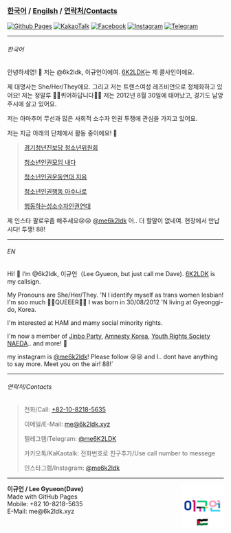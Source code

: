 ### [한국어](https://6k2ldk.github.io/6k2ldk/#%ED%95%9C%EA%B5%AD%EC%96%B4) / [Engilsh](https://6k2ldk.github.io/6k2ldk/#EN) / [연락처/Contacts](https://6k2ldk.github.io/6k2ldk/#%EC%97%B0%EB%9D%BD%EC%B2%98contacts)
[![Github Pages](https://img.shields.io/badge/github%20pages-121013?style=for-the-badge&logo=github&logoColor=white)](https://github.com/6k2ldk) [![KakaoTalk](https://img.shields.io/badge/kakaotalk-ffcd00.svg?style=for-the-badge&logo=kakaotalk&logoColor=000000)](http://qr.kakao.com/talk/C7SU4ejg14dgMoxu.Sl4pvKHa_g-) [![Facebook](https://img.shields.io/badge/Facebook-%231877F2.svg?style=for-the-badge&logo=Facebook&logoColor=white)](https://www.facebook.com/6k2ldk) [![Instagram](https://img.shields.io/badge/Instagram-%23E4405F.svg?style=for-the-badge&logo=Instagram&logoColor=white)](https://instagram.com/me6k2ldk) [![Telegram](https://img.shields.io/badge/Telegram-2CA5E0?style=for-the-badge&logo=telegram&logoColor=white)](https://t.me/me6K2LDK)

------------------------------
###### 한국어
안녕하세영! 👋 저는 @6k2ldk, 이규언이에여. [6K2LDK](https://qrz.com/db/6k2ldk)는 제 콜사인이에요.

제 대명사는 She/Her/They에요. 그리고 저는 트랜스여성 레즈비언으로 정체화하고 있어요! 저는 정말루 🏳️‍⚧️퀴어하답니다🏳️‍🌈
저는 2012년 8월 30일에 태어났고, 경기도 남앙주시에 살고 있어요.

저는 아마추어 무선과 많은 사회적 소수자 인권 투쟁에 관심을 가지고 있어요.

저는 지금 아래의 단체에서 활동 중이에요! 🚩
> [경기청년진보당 청소년위원회](https://jinboparty.com)
> 
> [청소년인권모임 내다](https://crsnaeda.kr)
> 
> [청소년인권운동연대 지음](https://yhrjieum.kr)
> 
> [청소년인권행동 아수나로](https://asunaro.or.kr)
> 
> [행동하는성소수자인권연대](https://lgbtpride.or.kr)

제 인스타 팔로우좀 해주세요😢😢 [@me6k2ldk](https://instagram.com/me6k2ldk)
어.. 더 할말이 없네여. 현장에서 만납시다! 투쟁! 88!

------------------------------------------

###### EN
Hi! 👋 I’m @6k2ldk, 이규언（Lee Gyueon, but just call me Dave). [6K2LDK](https://qrz.com/db/6k2ldk) is my callsign.

My Pronouns are She/Her/They. 'N I identify myself as trans women lesbian! I'm soo much 🏳️‍⚧️QUEEER🏳️‍🌈
I was born in 30/08/2012 'N living at Gyeonggi-do, Korea.

I'm interested at HAM and mamy social minority rights.

I'm now a member of [Jinbo Party](https://jinboparty.com), [Amnesty Korea](https://amnesty.or.kr), [Youth Rights Society NAEDA](https://crsnaeda.kr).. and more! 🚩

my instagram is [@me6k2ldk](https"//instagram.com/me6k2ldk)! Please follow 😢😢
and I.. dont have anything to say more. Meet you on the air! 88!`

--------------------
###### 연락처/Contacts
> 전화/Call: [+82-10-8218-5635](tel:+821082185635)
>
> 이메일/E-Mail: [me@6k2ldk.xyz](mailto:me@6k2ldk.xyz)
>
> 텔레그램/Telegram: [@me6K2LDK](https://t.me/me6K2LDK)
>
> 카카오톡/KaKaotalk: 전화번호로 친구추가/Use call number to messege
>
> 인스타그램/Instagram: [@me6k2ldk](https://instagram.com/me6k2ldk)

----------------
<div> 
  <div style="float: right">
    <img src="프로필사진.jpg" width="100" height="100">
  </div>
  <div>
    <b>이규언 / Lee Gyueon(Dave)</b><br>Made with GitHub Pages<br>Mobile: +82 10-8218-5635<br>E-Mail: me@6k2ldk.xyz
  </div>
</div>
